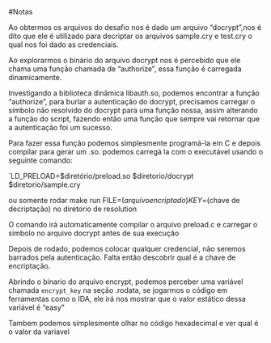 #Notas

Ao obtermos os arquivos do desafio nos é dado um arquivo “docrypt”,nos é dito que ele é utilizado para decriptar os arquivos sample.cry e test.cry o qual nos foi dado as credenciais.

Ao explorarmos o binário do arquivo docrypt nos é percebido que ele chama uma função chamada de “authorize”, essa função é carregada dinamicamente.

Investigando a biblioteca dinâmica libauth.so, podemos encontrar a função “authorize”, para burlar a autenticação do docrypt, precisamos carregar o símbolo não resolvido do docrypt para uma função nossa, assim alterando a função do script, fazendo então uma função que sempre vai retornar que a autenticação foi um sucesso.

Para fazer essa função podemos simplesmente programá-la em C e depois compilar para gerar um .so.
podemos carregá la com o executável usando o seguinte comando: 

`LD_PRELOAD=$diretório/preload.so $diretorio/docrypt $diretorio/sample.cry

ou somente rodar make run FILE=$(arquivo encriptado) KEY=$(chave de decriptação) no diretorio de resolution

O comando irá automaticamente compilar o arquivo preload.c e carregar o simbolo no arquivo docrypt antes de sua execução


Depois de rodado, podemos colocar qualquer credencial, não seremos barrados pela autenticação. Falta então descobrir qual é a chave de encriptação.

Abrindo o binario do arquivo encrypt, podemos perceber uma variável chamada `encrypt_key` na seção .rodata, se jogarmos o código em ferramentas como o IDA, ele irá nos mostrar que o valor estático dessa variável é “easy”

Tambem podemos simplesmente olhar no código hexadecimal e ver qual é o valor da variavel

